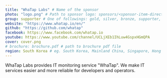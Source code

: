 ```yaml
---
title: "WhaTap Labs" # Name of the sponsor
photo: "logo.png" # Path to sponsor logo: sponsors/<sponsor-item-directory>/logo.png
group: supporter # One of followings: gold, silver, bronze, supporter, infra, record, videoi18n, swag, partner
website: "https://www.whatap.io/en/"
github: "https://github.com/whatap"
facebook: https://www.facebook.com/whatap.io
youtube: https://www.youtube.com/channel/UCLjXEb1IhLuw4GspxHGmQPA
cover: cover.png
# brochure: brochure.pdf # path to brochure pdf file
region: South Korea # eg. South Korea, Mainland China, Singapore, Hong Kong, Taiwan ...
---
```


WhaTap Labs provides IT monitoring service "WhaTap".
We make IT services easier and more reliable for developers and operators.